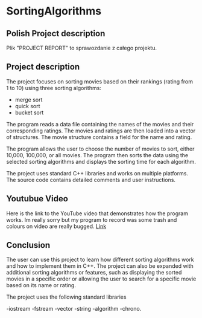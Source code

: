 # SortingAlgorithms
## Polish Project description
Plik "PROJECT REPORT" to sprawozdanie z całego projektu.

## Project description 
The project focuses on sorting movies based on their rankings (rating from 1 to 10) using three sorting algorithms: 
 - merge sort
 - quick sort 
 - bucket sort
 
 The program reads a data file containing the names of the movies and their corresponding ratings. The movies and ratings are then loaded into a vector of structures. 
 The movie structure contains a field for the name and rating.

The program allows the user to choose the number of movies to sort, either 10,000, 100,000, or all movies. The program then sorts the data using the selected sorting algorithms and displays the sorting time for each algorithm.

The project uses standard C++ libraries and works on multiple platforms. The source code contains detailed comments and user instructions.

## Youtubue Video 
Here is the link to the YouTube video that demonstrates how the program works.
Im really sorry but my program to record was some trash and colours on video are really bugged. [Link](https://www.youtube.com/watch?v=Eue6SCw7kSs&ab_channel=MarcinCichocki)

## Conclusion 
The user can use this project to learn how different sorting algorithms work and how to implement them in C++. 
The project can also be expanded with additional sorting algorithms or features, such as displaying the sorted movies in a specific order or allowing the user to search for a specific movie based on its name or rating.

The project uses the following standard libraries

-iostream
-fstream
-vector
-string
-algorithm
-chrono.

